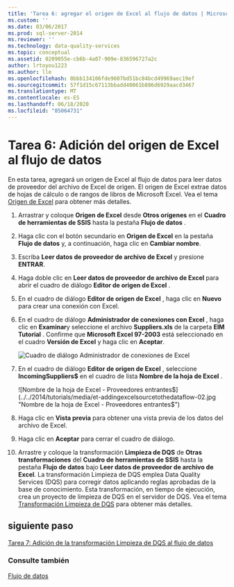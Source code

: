```yaml
---
title: 'Tarea 6: agregar el origen de Excel al flujo de datos | Microsoft Docs'
ms.custom: ''
ms.date: 03/06/2017
ms.prod: sql-server-2014
ms.reviewer: ''
ms.technology: data-quality-services
ms.topic: conceptual
ms.assetid: 0209055e-cb6b-4a07-909e-836596727a2c
author: lrtoyou1223
ms.author: lle
ms.openlocfilehash: 0bbb134106fde9607bd51bc84bcd49969aec19ef
ms.sourcegitcommit: 57f1d15c67113bbadd40861b886d6929aacd3467
ms.translationtype: MT
ms.contentlocale: es-ES
ms.lasthandoff: 06/18/2020
ms.locfileid: "85064731"
---
```

# <a name="task-6-adding-excel-source-to-the-data-flow"></a>Tarea 6: Adición del origen de Excel al flujo de datos
  En esta tarea, agregará un origen de Excel al flujo de datos para leer datos de proveedor del archivo de Excel de origen. El origen de Excel extrae datos de hojas de cálculo o de rangos de libros de Microsoft Excel. Vea el tema [Origen de Excel](../integration-services/data-flow/excel-source.md) para obtener más detalles.

1.  Arrastrar y coloque **Origen de Excel** desde **Otros orígenes** en el **Cuadro de herramientas de SSIS** hasta la pestaña **Flujo de datos** .

2.  Haga clic con el botón secundario en **Origen de Excel** en la pestaña **Flujo de datos** y, a continuación, haga clic en **Cambiar nombre**.

3.  Escriba **Leer datos de proveedor de archivo de Excel** y presione **ENTRAR**.

4.  Haga doble clic en **Leer datos de proveedor de archivo de Excel** para abrir el cuadro de diálogo **Editor de origen de Excel** .

5.  En el cuadro de diálogo **Editor de origen de Excel** , haga clic en **Nuevo** para crear una conexión con Excel.

6.  En el cuadro de diálogo **Administrador de conexiones con Excel** , haga clic en **Examinar**y seleccione el archivo **Suppliers.xls** de la carpeta **EIM Tutorial** . Confirme que **Microsoft Excel 97-2003** está seleccionado en el cuadro **Versión de Excel** y haga clic en **Aceptar**.

     ![Cuadro de diálogo Administrador de conexiones de Excel](../../2014/tutorials/media/et-addingexcelsourcetothedataflow-01.jpg "Cuadro de diálogo Administrador de conexiones de Excel")

7.  En el cuadro de diálogo **Editor de origen de Excel** , seleccione **IncomingSuppliers$** en el cuadro de lista **Nombre de la hoja de Excel** .

     ![Nombre de la hoja de Excel - Proveedores entrantes$](../../2014/tutorials/media/et-addingexcelsourcetothedataflow-02.jpg "Nombre de la hoja de Excel - Proveedores entrantes$")

8.  Haga clic en **Vista previa** para obtener una vista previa de los datos del archivo de Excel.

9. Haga clic en **Aceptar** para cerrar el cuadro de diálogo.

10. Arrastre y coloque la transformación **Limpieza de DQS** de **Otras transformaciones** del **Cuadro de herramientas de SSIS** hasta la pestaña **Flujo de datos** bajo **Leer datos de proveedor de archivo de Excel**. La transformación Limpieza de DQS emplea Data Quality Services (DQS) para corregir datos aplicando reglas aprobadas de la base de conocimiento. Esta transformación, en tiempo de ejecución, crea un proyecto de limpieza de DQS en el servidor de DQS. Vea el tema [Transformación Limpieza de DQS](https://msdn.microsoft.com/library/ee677619.aspx) para obtener más detalles.

## <a name="next-step"></a>siguiente paso

[Tarea 7: Adición de la transformación Limpieza de DQS al flujo de datos](task-7-adding-dqs-cleansing-transform-to-the-data-flow.md)

### <a name="see-also"></a>Consulte también

[Flujo de datos](../integration-services/data-flow/data-flow.md)
